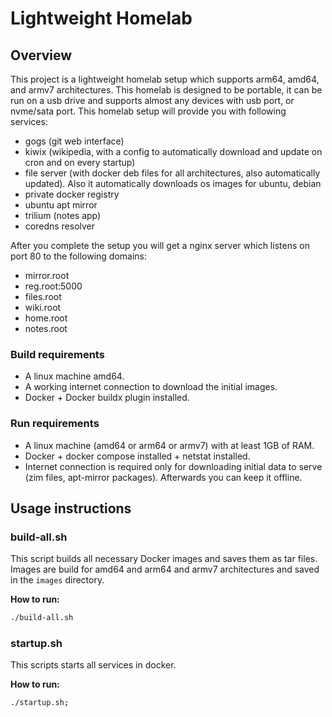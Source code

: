 # Lightweight Homelab

## Overview
This project is a lightweight homelab setup which supports arm64, amd64, and armv7 architectures. This homelab is designed to be portable, it can be run on a usb drive and supports almost any devices with usb port, or nvme/sata port. This homelab setup will provide you with following services:
- gogs (git web interface)
- kiwix (wikipedia, with a config to automatically download and update on cron and on every startup)
- file server (with docker deb files for all architectures, also automatically updated). Also it automatically downloads os images for ubuntu, debian
- private docker registry
- ubuntu apt mirror
- trilium (notes app)
- coredns resolver

After you complete the setup you will get a nginx server which listens on port 80 to the following domains:
- mirror.root
- reg.root:5000
- files.root
- wiki.root
- home.root
- notes.root

### Build requirements
- A linux machine amd64.
- A working internet connection to download the initial images.
- Docker + Docker buildx plugin installed.

### Run requirements
- A linux machine (amd64 or arm64 or armv7) with at least 1GB of RAM.
- Docker + docker compose installed + netstat installed.
- Internet connection is required only for downloading initial data to serve (zim files, apt-mirror packages). Afterwards you can keep it offline.

## Usage instructions

### build-all.sh
This script builds all necessary Docker images and saves them as tar files. Images are build for amd64 and arm64 and armv7 architectures and saved in the `images` directory.

**How to run:**
```bash
./build-all.sh
```

### startup.sh
This scripts starts all services in docker.

**How to run:**
```bash
./startup.sh;
```

